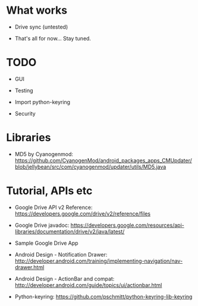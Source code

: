 What works
===
- Drive sync (untested)

- That's all for now... Stay tuned.

TODO
===
- GUI

- Testing

- Import python-keyring

- Security

Libraries
===
- MD5 by Cyanogenmod: https://github.com/CyanogenMod/android_packages_apps_CMUpdater/blob/jellybean/src/com/cyanogenmod/updater/utils/MD5.java


Tutorial, APIs etc
===

- Google Drive API v2 Reference: https://developers.google.com/drive/v2/reference/files

- Google Drive javadoc: https://developers.google.com/resources/api-libraries/documentation/drive/v2/java/latest/

- Sample Google Drive App

- Android Design - Notification Drawer:  http://developer.android.com/training/implementing-navigation/nav-drawer.html

- Android Design - ActionBar and compat: http://developer.android.com/guide/topics/ui/actionbar.html

- Python-keyring: https://github.com/pschmitt/python-keyring-lib-keyring

